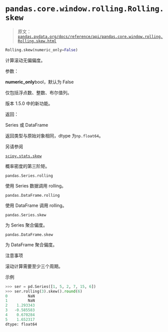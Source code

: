 # `pandas.core.window.rolling.Rolling.skew`

> 原文：[`pandas.pydata.org/docs/reference/api/pandas.core.window.rolling.Rolling.skew.html`](https://pandas.pydata.org/docs/reference/api/pandas.core.window.rolling.Rolling.skew.html)

```py
Rolling.skew(numeric_only=False)
```

计算滚动无偏偏度。

参数：

**numeric_only**bool，默认为 False

仅包括浮点数、整数、布尔值列。

版本 1.5.0 中的新功能。

返回：

Series 或 DataFrame

返回类型与原始对象相同，dtype 为`np.float64`。

另请参阅

[`scipy.stats.skew`](https://docs.scipy.org/doc/scipy/reference/generated/scipy.stats.skew.html#scipy.stats.skew "(在 SciPy v1.13.0 中)")

概率密度的第三阶矩。

`pandas.Series.rolling`

使用 Series 数据调用 rolling。

`pandas.DataFrame.rolling`

使用 DataFrame 调用 rolling。

`pandas.Series.skew`

为 Series 聚合偏度。

`pandas.DataFrame.skew`

为 DataFrame 聚合偏度。

注意事项

滚动计算需要至少三个周期。

示例

```py
>>> ser = pd.Series([1, 5, 2, 7, 15, 6])
>>> ser.rolling(3).skew().round(6)
0         NaN
1         NaN
2    1.293343
3   -0.585583
4    0.670284
5    1.652317
dtype: float64 
```
